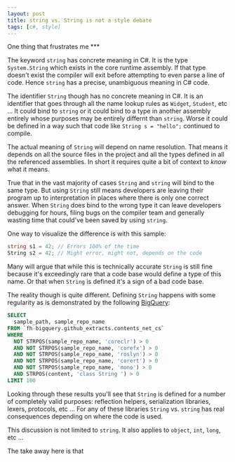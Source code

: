 ```yaml
---
layout: post
title: string vs. String is not a style debate
tags: [c#, style]
---
```

One thing that frustrates me ***

The keyword `string` has concrete meaning in C#. It is the type `System.String` which exists in the core runtime 
assembly. If that type doesn't exist the compiler will exit before attempting to even parse a line of code. Hence 
`string` has a precise, unambiguous meaning in C# code.

The identifier `String` though has no concrete meaning in C#. It is an identifier that goes through all the name 
lookup rules as `Widget`, `Student`, etc ... It could bind to `string` or it could bind to a type in another assembly
entirely whose purposes may be entirely differnt than `string`. Worse it could be defined in a way such that code 
like `String s = "hello";` continued to compile. 

The actual meaning of `String` will depend on name resolution. That means it depends on all the source files in the 
project and all the types defined in all the referenced assemblies. In short it requires quite a bit of context to 
*know* what it means. 

True that in the vast majority of cases `String` and `string` will bind to the same type. But using `String` still 
means developers are leaving their program up to interpretation in places where there is only one correct answer. When
`String` does bind to the wrong type it can leave developers debugging for hours, filing bugs on the compiler team
and generally wasting time that could've been saved by using `string`. 

One way to visualize the difference is with this sample:

``` csharp
string s1 = 42; // Errors 100% of the time 
String s2 = 42; // Might error, might not, depends on the code
```

Many will argue that while this is technically accurate `String` is still fine because it's exceedingly rare that a
code base would define a type of this name. Or that when `String` is defined it's a sign of a bad code base.

The reality though is quite different. Defining `String` happens with some regularity as is demonstrated by the 
following [BigQuery](https://console.cloud.google.com/bigquery?sq=184227942691:b210a08dadec4efdb07eb6ff982893ae): 

``` sql
SELECT  
  sample_path, sample_repo_name
FROM `fh-bigquery.github_extracts.contents_net_cs`
WHERE 
  NOT STRPOS(sample_repo_name, 'coreclr') > 0
  AND NOT STRPOS(sample_repo_name, 'corefx') > 0
  AND NOT STRPOS(sample_repo_name, 'roslyn') > 0
  AND NOT STRPOS(sample_repo_name, 'corert') > 0
  AND NOT STRPOS(sample_repo_name, 'mono') > 0
  AND STRPOS(content, 'class String ') > 0
LIMIT 100
```

Looking through these results you'll see that `String` is defined for a number of completely valid purposes: 
reflection helpers, serialization libraries, lexers, protocols, etc ... For any of these libraries `String` vs.
`string` has real consequences depending on where the code is used.

This discussion is not limited to `string`. It also applies to `object`, `int`, `long`, etc ... 

The take away here is that 